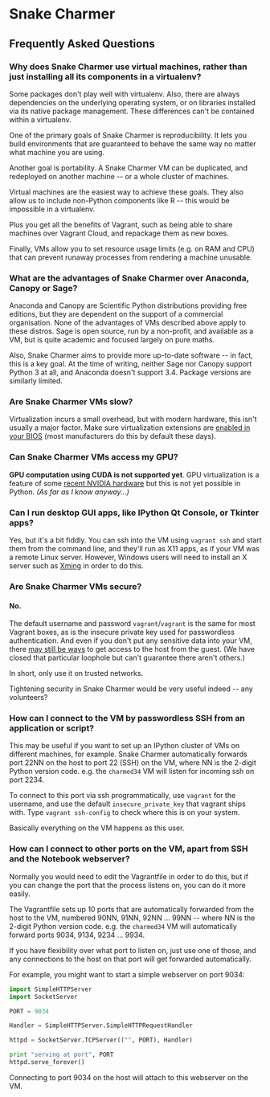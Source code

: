 # Snake Charmer

## Frequently Asked Questions

### Why does Snake Charmer use virtual machines, rather than just installing all its components in a virtualenv?

Some packages don't play well with virtualenv. Also, there are always
dependencies on the underlying operating system, or on libraries installed via
its native package management. These differences can't be contained within a
virtualenv.

One of the primary goals of Snake Charmer is reproducibility. It lets you build
environments that are guaranteed to behave the same way no matter what machine
you are using.

Another goal is portability. A Snake Charmer VM can be duplicated, and
redeployed on another machine -- or a whole cluster of machines.

Virtual machines are the easiest way to achieve these goals. They also allow us
to include non-Python components like R -- this would be impossible in a
virtualenv.

Plus you get all the benefits of Vagrant, such as being able to share machines
over Vagrant Cloud, and repackage them as new boxes.

Finally, VMs allow you to set resource usage limits (e.g. on RAM and CPU) that
can prevent runaway processes from rendering a machine unusable.

### What are the advantages of Snake Charmer over Anaconda, Canopy or Sage?

Anaconda and Canopy are Scientific Python distributions providing free
editions, but they are dependent on the support of a commercial organisation.
None of the advantages of VMs described above apply to these distros. Sage is
open source, run by a non-profit, and available as a VM, but is quite academic
and focused largely on pure maths.

Also, Snake Charmer aims to provide more up-to-date software -- in fact, this
is a key goal. At the time of writing, neither Sage nor Canopy support Python 3
at all, and Anaconda doesn't support 3.4. Package versions are similarly
limited.

### Are Snake Charmer VMs slow?

Virtualization incurs a small overhead, but with modern hardware, this isn't
usually a major factor. Make sure virtualization extensions are
[enabled in your BIOS](http://www.sysprobs.com/disable-enable-virtualization-technology-bios)
(most manufacturers do this by default these days).

### Can Snake Charmer VMs access my GPU?

**GPU computation using CUDA is not supported yet**. GPU virtualization is a
feature of some
[recent NVIDIA hardware](http://www.nvidia.com/object/dedicated-gpus.html)
but this is not yet possible in Python. _(As far as I know anyway...)_

### Can I run desktop GUI apps, like IPython Qt Console, or Tkinter apps?

Yes, but it's a bit fiddly. You can ssh into the VM using `vagrant ssh` and
start them from the command line, and they'll run as X11 apps, as if your VM
was a remote Linux server. However, Windows users will need to install an X
server such as [Xming](http://sourceforge.net/projects/xming/) in order to do
this.

### Are Snake Charmer VMs secure?

#### No.

The default username and password `vagrant`/`vagrant` is the same for most
Vagrant boxes, as is the insecure private key used for passwordless
authentication. And even if you don't put any sensitive data into your VM,
there [may still be ways](http://blog.ontoillogical.com/blog/2012/10/31/breaking-in-and-out-of-vagrant/)
to get access to the host from the guest. (We have closed that particular
loophole but can't guarantee there aren't others.)

In short, only use it on trusted networks.

Tightening security in Snake Charmer would be very useful indeed -- any volunteers?

### How can I connect to the VM by passwordless SSH from an application or script?

This may be useful if you want to set up an IPython cluster of VMs on different
machines, for example. Snake Charmer automatically forwards port 22NN on the
host to port 22 (SSH) on the VM, where NN is the 2-digit Python version code.
e.g. the `charmed34` VM will listen for incoming ssh on port 2234.

To connect to this port via ssh programmatically, use `vagrant` for the
username, and use the default `insecure_private_key` that vagrant ships with.
Type `vagrant ssh-config` to check where this is on your system.

Basically everything on the VM happens as this user.

### How can I connect to other ports on the VM, apart from SSH and the Notebook webserver?

Normally you would need to edit the Vagrantfile in order to do this, but if you
can change the port that the process listens on, you can do it more easily.

The Vagrantfile sets up 10 ports that are automatically forwarded from the host
to the VM, numbered 90NN, 91NN, 92NN ... 99NN -- where NN is the 2-digit Python
version code. e.g. the `charmed34` VM will automatically forward ports 9034,
9134, 9234 ... 9934.

If you have flexibility over what port to listen on, just use one of those, and
any connections to the host on that port will get forwarded automatically.

For example, you might want to start a simple webserver on port 9034:

```python
import SimpleHTTPServer
import SocketServer

PORT = 9034

Handler = SimpleHTTPServer.SimpleHTTPRequestHandler

httpd = SocketServer.TCPServer(("", PORT), Handler)

print "serving at port", PORT
httpd.serve_forever()
```

Connecting to port 9034 on the host will attach to this webserver on the VM.

